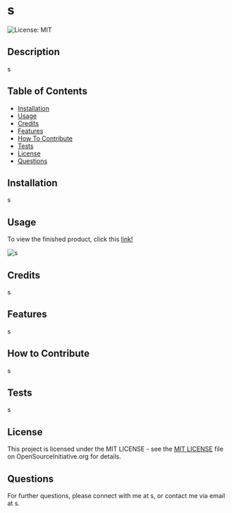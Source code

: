 # s
  ![License: MIT](https://img.shields.io/badge/License-MIT-yellow.svg)
  
  
  ## Description
  
  s
  
  
  ## Table of Contents
  
  - [Installation](#installation)
  - [Usage](#usage)
  - [Credits](#credits)
  - [Features](#features)
  - [How To Contribute](#how-to-contribute)
  - [Tests](#tests)
  - [License](#license)
  - [Questions](#questions)
  
  
  ## Installation
  
  s
  
  
  ## Usage
  To view the finished product, click this <a href="s">link!</a>
  
  ![s](s)
  
  
  ## Credits
  
  s
  
  
  ## Features
  
  s
  
  
  ## How to Contribute
  
  s
  
  
  ## Tests
  
  s
  
  
  ## License
  
  This project is licensed under the MIT LICENSE - see the <a href="https://opensource.org/licenses/MIT">MIT LICENSE</a> file on OpenSourceInitiative.org for details.
  
  
  ## Questions
  
  For further questions, please connect with me at s,
  or contact me via email at s.